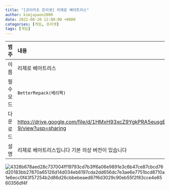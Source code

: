 ```yaml
---
title: "[코이카츠 프리셋] 리제로 베아트리스"
author: kimjaywon2000
date: 2022-06-20 12:00:00 +0800
categories: [게임, 프리셋]
tags: [게임]
---
```


| 범주             | 내용            |
|:----------------|:---------------|
| 이름             | 리제로 베아트리스  |
| 필수 모드         | `BetterRepack(베리팩)`       |
| 다운로드          | <https://drive.google.com/file/d/1HMxH93xcZ9YgkPRA5eusgED2SUAD2Y-9/view?usp=sharing> |
| 설명             | 리제로 베아트리스입니다 기본 의상 버전이 있습니다 |

![4328b678aed28c737004ff19793cd7b3ff6a06e9891e3c6b47ce87cbcd76d20183bb27870a65126d14d034eb6197cda2dd656dc7e3ae6e7751bcd8710a1e6ecc0f43f57254b2d86d26cbbebeaed87f6d3029c90eb55f2f83cce4e6560356df4f](https://user-images.githubusercontent.com/76558033/174837915-707c58d1-ca3e-4749-83bc-76fe5b2cf1f6.jpg)

